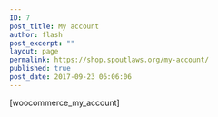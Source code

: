 ```yaml
---
ID: 7
post_title: My account
author: flash
post_excerpt: ""
layout: page
permalink: https://shop.spoutlaws.org/my-account/
published: true
post_date: 2017-09-23 06:06:06
---
```

[woocommerce_my_account]